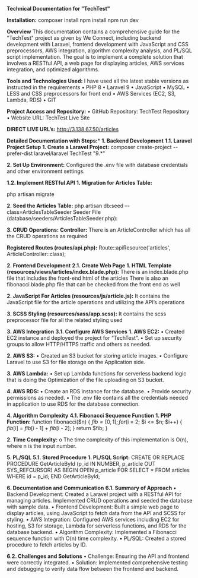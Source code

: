 **Technical Documentation for "TechTest"**

**Installation:**
composer install
npm install
npm run dev

**Overview**
This documentation contains a comprehensive guide for the "TechTest" project as given by We
Connect, including backend development with Laravel, frontend development with JavaScript
and CSS preprocessors, AWS integration, algorithm complexity analysis, and PL/SQL script
implementation. The goal is to implement a complete solution that involves a RESTful API, a
web page for displaying articles, AWS services integration, and optimized algorithms.

**Tools and Technologies Used:**
I have used all the latest stable versions as instructed in the requirements
• PHP 8
• Laravel 9
• JavaScript
• MySQL
• LESS and CSS preprocessors for front end
• AWS Services (EC2, S3, Lambda, RDS)
• GIT

**Project Access and Repository:**
• GitHub Repository: TechTest Repository
• Website URL: TechTest Live Site

**DIRECT LIVE URL’s:**
http://3.138.67.50/articles

**Detailed Documentation with Steps:***
**1. Backend Development**
**1.1. Laravel Project Setup**
**1. Create a Laravel Project:**
composer create-project --prefer-dist laravel/laravel TechTest "9.*"

**2. Set Up Environment:**
 Configured the .env file with database credentials and other environment settings.

**1.2. Implement RESTful API**
**1. Migration for Articles Table:**

php artisan migrate

**2. Seed the Articles Table:**
php artisan db:seed –-class=ArticlesTableSeeder
Seeder File (database/seeders/ArticlesTableSeeder.php):

**3. CRUD Operations:**
**Controller:**
There is an ArticleController which has all the CRUD operations as required

**Registered Routes (routes/api.php):**
Route::apiResource('articles', ArticleController::class);

**2. Frontend Development**
**2.1. Create Web Page**
**1. HTML Template (resources/views/articles/index.blade.php):**
There is an index.blade.php file that includes the front-end html of the articles
There is also an fibonacci.blade.php file that can be checked from the front end as well

**2. JavaScript For Articles (resources/js/article.js):**
It contains the JavaScript file for the article operations and utilizing the API’s operations

**3. SCSS Styling (resources/sass/app.scss):**
It contains the scss preprocessor file for all the related styling used

**3. AWS Integration**
**3.1. Configure AWS Services**
**1. AWS EC2:**
• Created EC2 instance and deployed the project for “TechTest”.
• Set up security groups to allow HTTP/HTTPS traffic and others as needed.

**2. AWS S3:**
• Created an S3 bucket for storing article images.
• Configure Laravel to use S3 for file storage on the Application side.

**3. AWS Lambda:**
• Set up Lambda functions for serverless backend logic that is doing the
Optimization of the file uploading on S3 bucket.

**4. AWS RDS:**
• Create an RDS instance for the database.
• Provide security permissions as needed.
• The .env file contains all the credentials needed in application to use RDS for the
database connection.

**4. Algorithm Complexity**
**4.1. Fibonacci Sequence Function**
**1. PHP Function:**
function fibonacci($n) {
 $fib = [0, 1];
 for ($i = 2; $i <= $n; $i++) {
 $fib[$i] = $fib[$i - 1] + $fib[$i - 2];
 }
 return $fib;
}

**2. Time Complexity:**
o The time complexity of this implementation is O(n), where n is the input number.

**5. PL/SQL**
**5.1. Stored Procedure**
**1. PL/SQL Script:**
CREATE OR REPLACE PROCEDURE GetArticleById (p_id IN NUMBER, p_article
OUT SYS_REFCURSOR) AS
BEGIN
 OPEN p_article FOR
 SELECT * FROM articles WHERE id = p_id;
END GetArticleById;

**6. Documentation and Communication**
**6.1. Summary of Approach**
• Backend Development: Created a Laravel project with a RESTful API for managing
articles. Implemented CRUD operations and seeded the database with sample data.
• Frontend Development: Built a simple web page to display articles, using JavaScript to
fetch data from the API and SCSS for styling.
• AWS Integration: Configured AWS services including EC2 for hosting, S3 for storage,
Lambda for serverless functions, and RDS for the database backend.
• Algorithm Complexity: Implemented a Fibonacci sequence function with O(n) time
complexity.
• PL/SQL: Created a stored procedure to fetch articles by ID.

**6.2. Challenges and Solutions**
• Challenge: Ensuring the API and frontend were correctly integrated.
• Solution: Implemented comprehensive testing and debugging to verify data flow
between the frontend and backend.
